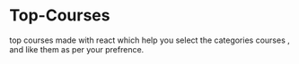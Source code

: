 # Top-Courses
top courses made with react which help you select the categories courses , and like them as per your prefrence.
